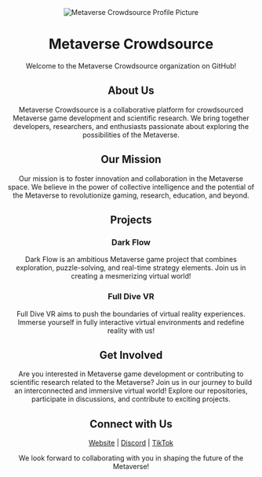 <div align="center">
  <img src="https://github.com/Metaverse-Crowdsource/EEG-tES-Chaos-Neural-Net/blob/main/Images/MVCS_pfp.png" alt="Metaverse Crowdsource Profile Picture">
</div>

<h1 align="center">Metaverse Crowdsource</h1>

<p align="center">Welcome to the Metaverse Crowdsource organization on GitHub!</p>

<h2 align="center">About Us</h2>

<p align="center">Metaverse Crowdsource is a collaborative platform for crowdsourced Metaverse game development and scientific research. We bring together developers, researchers, and enthusiasts passionate about exploring the possibilities of the Metaverse.</p>

<h2 align="center">Our Mission</h2>

<p align="center">Our mission is to foster innovation and collaboration in the Metaverse space. We believe in the power of collective intelligence and the potential of the Metaverse to revolutionize gaming, research, education, and beyond.</p>

<h2 align="center">Projects</h2>

<h3 align="center">Dark Flow</h3>

<p align="center">
  Dark Flow is an ambitious Metaverse game project that combines exploration, puzzle-solving, and real-time strategy elements. Join us in creating a mesmerizing virtual world!
</p>

<h3 align="center">Full Dive VR</h3>

<p align="center">
  Full Dive VR aims to push the boundaries of virtual reality experiences. Immerse yourself in fully interactive virtual environments and redefine reality with us!
</p>

<h2 align="center">Get Involved</h2>

<p align="center">Are you interested in Metaverse game development or contributing to scientific research related to the Metaverse? Join us in our journey to build an interconnected and immersive virtual world! Explore our repositories, participate in discussions, and contribute to exciting projects.</p>

<h2 align="center">Connect with Us</h2>

<p align="center">
  <a href="mvcs.one">Website</a> |
  <a href="https://discord.gg/HBHGvDxDmt">Discord</a> |
  <a href="https://www.tiktok.com/@metaversecrowdsourcebr">TikTok</a>
</p>

<p align="center">We look forward to collaborating with you in shaping the future of the Metaverse!</p>
